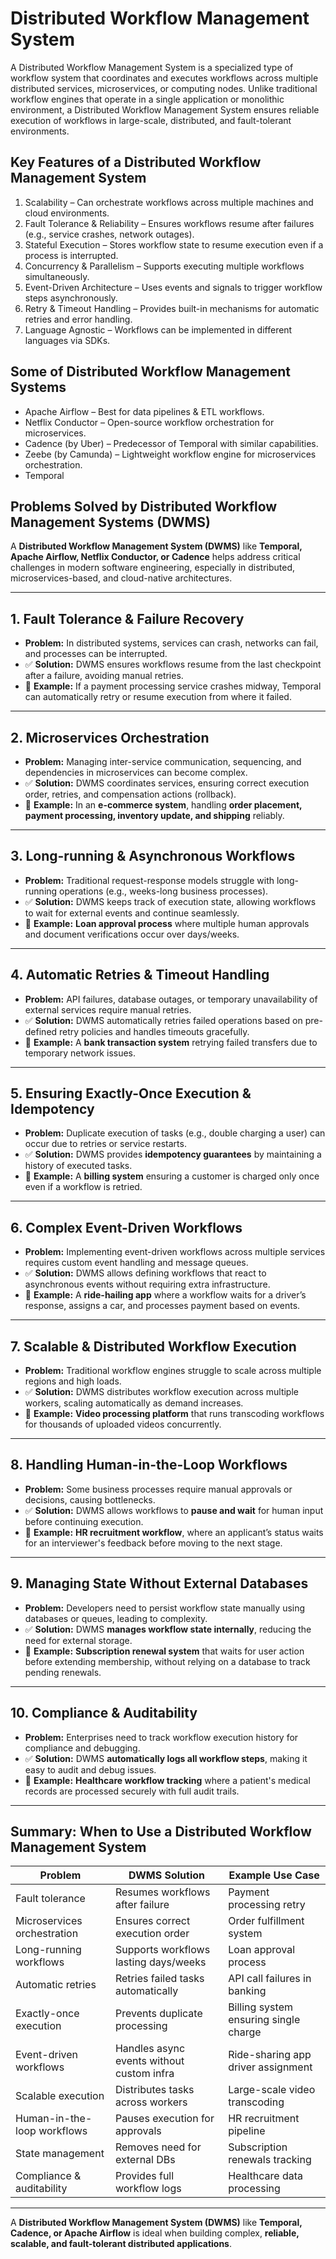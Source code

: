 # Distributed Workflow Management System

A Distributed Workflow Management System is a specialized type of workflow system that coordinates and executes workflows across multiple distributed services, microservices, or computing nodes. Unlike traditional workflow engines that operate in a single application or monolithic environment, a Distributed Workflow Management System ensures reliable execution of workflows in large-scale, distributed, and fault-tolerant environments.

## Key Features of a Distributed Workflow Management System

1. Scalability – Can orchestrate workflows across multiple machines and cloud environments.
2. Fault Tolerance & Reliability – Ensures workflows resume after failures (e.g., service crashes, network outages).
3. Stateful Execution – Stores workflow state to resume execution even if a process is interrupted.
4. Concurrency & Parallelism – Supports executing multiple workflows simultaneously.
5. Event-Driven Architecture – Uses events and signals to trigger workflow steps asynchronously.
6. Retry & Timeout Handling – Provides built-in mechanisms for automatic retries and error handling.
7. Language Agnostic – Workflows can be implemented in different languages via SDKs.  

## Some of Distributed Workflow Management Systems

- Apache Airflow – Best for data pipelines & ETL workflows.  
- Netflix Conductor – Open-source workflow orchestration for microservices.  
- Cadence (by Uber) – Predecessor of Temporal with similar capabilities.  
- Zeebe (by Camunda) – Lightweight workflow engine for microservices orchestration.  
- Temporal

## Problems Solved by Distributed Workflow Management Systems (DWMS)

A **Distributed Workflow Management System (DWMS)** like **Temporal, Apache Airflow, Netflix Conductor, or Cadence** helps address critical challenges in modern software engineering, especially in distributed, microservices-based, and cloud-native architectures.  

---

## **1. Fault Tolerance & Failure Recovery**

- **Problem:** In distributed systems, services can crash, networks can fail, and processes can be interrupted.  
- ✅ **Solution:** DWMS ensures workflows resume from the last checkpoint after a failure, avoiding manual retries.  
- 🔹 **Example:** If a payment processing service crashes midway, Temporal can automatically retry or resume execution from where it failed.  

---

## **2. Microservices Orchestration**

- **Problem:** Managing inter-service communication, sequencing, and dependencies in microservices can become complex.  
- ✅ **Solution:** DWMS coordinates services, ensuring correct execution order, retries, and compensation actions (rollback).  
- 🔹 **Example:** In an **e-commerce system**, handling **order placement, payment processing, inventory update, and shipping** reliably.  

---

## **3. Long-running & Asynchronous Workflows**

- **Problem:** Traditional request-response models struggle with long-running operations (e.g., weeks-long business processes).  
- ✅ **Solution:** DWMS keeps track of execution state, allowing workflows to wait for external events and continue seamlessly.  
- 🔹 **Example:** **Loan approval process** where multiple human approvals and document verifications occur over days/weeks.  

---

## **4. Automatic Retries & Timeout Handling**

- **Problem:** API failures, database outages, or temporary unavailability of external services require manual retries.  
- ✅ **Solution:** DWMS automatically retries failed operations based on pre-defined retry policies and handles timeouts gracefully.  
- 🔹 **Example:** A **bank transaction system** retrying failed transfers due to temporary network issues.  

---

## **5. Ensuring Exactly-Once Execution & Idempotency**

- **Problem:** Duplicate execution of tasks (e.g., double charging a user) can occur due to retries or service restarts.  
- ✅ **Solution:** DWMS provides **idempotency guarantees** by maintaining a history of executed tasks.  
- 🔹 **Example:** A **billing system** ensuring a customer is charged only once even if a workflow is retried.  

---

## **6. Complex Event-Driven Workflows**  

- **Problem:** Implementing event-driven workflows across multiple services requires custom event handling and message queues.  
- ✅ **Solution:** DWMS allows defining workflows that react to asynchronous events without requiring extra infrastructure.  
- 🔹 **Example:** A **ride-hailing app** where a workflow waits for a driver’s response, assigns a car, and processes payment based on events.  

---

## **7. Scalable & Distributed Workflow Execution**  

- **Problem:** Traditional workflow engines struggle to scale across multiple regions and high loads.  
- ✅ **Solution:** DWMS distributes workflow execution across multiple workers, scaling automatically as demand increases.  
- 🔹 **Example:** **Video processing platform** that runs transcoding workflows for thousands of uploaded videos concurrently.  

---

## **8. Handling Human-in-the-Loop Workflows**  

- **Problem:** Some business processes require manual approvals or decisions, causing bottlenecks.  
- ✅ **Solution:** DWMS allows workflows to **pause and wait** for human input before continuing execution.  
- 🔹 **Example:** **HR recruitment workflow**, where an applicant’s status waits for an interviewer's feedback before moving to the next stage.  

---

## **9. Managing State Without External Databases**

- **Problem:** Developers need to persist workflow state manually using databases or queues, leading to complexity.  
- ✅ **Solution:** DWMS **manages workflow state internally**, reducing the need for external storage.  
- 🔹 **Example:** **Subscription renewal system** that waits for user action before extending membership, without relying on a database to track pending renewals.  

---

## **10. Compliance & Auditability**  

- **Problem:** Enterprises need to track workflow execution history for compliance and debugging.  
- ✅ **Solution:** DWMS **automatically logs all workflow steps**, making it easy to audit and debug issues.  
- 🔹 **Example:** **Healthcare workflow tracking** where a patient's medical records are processed securely with full audit trails.  

---

## **Summary: When to Use a Distributed Workflow Management System**  

| **Problem** | **DWMS Solution** | **Example Use Case** |
|------------|------------------|----------------------|
| Fault tolerance | Resumes workflows after failure | Payment processing retry |
| Microservices orchestration | Ensures correct execution order | Order fulfillment system |
| Long-running workflows | Supports workflows lasting days/weeks | Loan approval process |
| Automatic retries | Retries failed tasks automatically | API call failures in banking |
| Exactly-once execution | Prevents duplicate processing | Billing system ensuring single charge |
| Event-driven workflows | Handles async events without custom infra | Ride-sharing app driver assignment |
| Scalable execution | Distributes tasks across workers | Large-scale video transcoding |
| Human-in-the-loop workflows | Pauses execution for approvals | HR recruitment pipeline |
| State management | Removes need for external DBs | Subscription renewals tracking |
| Compliance & auditability | Provides full workflow logs | Healthcare data processing |

---

A **Distributed Workflow Management System (DWMS)** like **Temporal, Cadence, or Apache Airflow** is ideal when building complex, **reliable, scalable, and fault-tolerant distributed applications**.  
